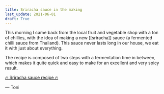 ```yaml
---
title: Sriracha sauce in the making
last_update: 2021-06-01
draft: True
---
```


This morning I came back from the local fruit and vegetable shop with a ton of chillies, with the idea of making a new [[sriracha]] sauce (a fermented chilli sauce from Thailand). This sauce never lasts long in our house, we eat it with just about everything.

The recipe is composed of two steps with a fermentation time in between, which makes it quite quick and easy to make for an excellent and very spicy result.

[🔥 Sriracha sauce recipe 🔥](button:sriracha.html)

— Toni